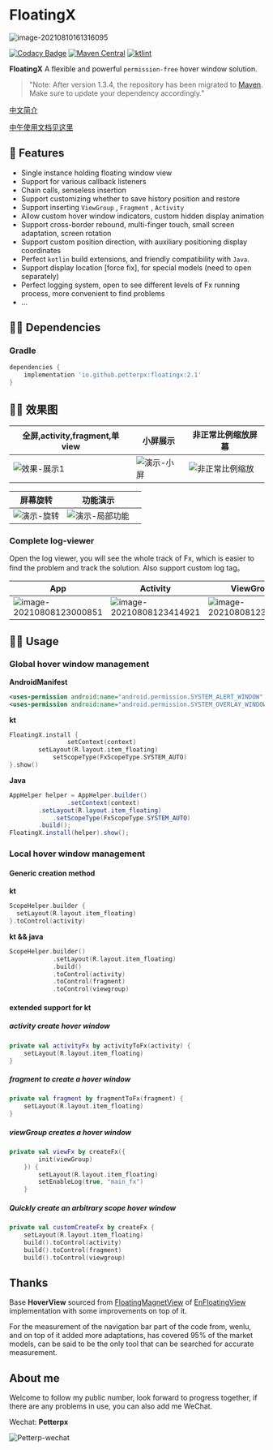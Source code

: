 # FloatingX



![image-20210810161316095](https://tva1.sinaimg.cn/large/008i3skNly1gtbrg85hlhj61040k80ui02.jpg)

[![Codacy Badge](https://api.codacy.com/project/badge/Grade/a9edd107b5444b7ca31738f5a96b3cb9)](https://app.codacy.com/gh/Petterpx/FloatingX?utm_source=github.com&utm_medium=referral&utm_content=Petterpx/FloatingX&utm_campaign=Badge_Grade_Settings)
[![Maven Central](https://img.shields.io/maven-central/v/io.github.petterpx/floatingx)](https://search.maven.org/search?q=g:io.github.petterpx%20AND%20a:floatingx)
[![ktlint](https://img.shields.io/badge/code%20style-%E2%9D%A4-FF4081.svg)](https://ktlint.github.io/)


**FloatingX** A flexible and powerful ``permission-free`` hover window solution.

> "Note: After version 1.3.4, the repository has been migrated to [Maven](https://central.sonatype.com/artifact/io.github.petterpx/floatingx). Make sure to update your dependency accordingly."

[中文简介](https://github.com/Petterpx/FloatingX/READDME.md)

[中午使用文档见这里](https://cskf7l0wab.feishu.cn/wiki/wikcnLLBCe3fIDUTAzrEg754tzc)

## 👏 Features 

- Single instance holding floating window view
- Support for various callback listeners
- Chain calls, senseless insertion
- Support customizing whether to save history position and restore
- Support inserting `ViewGroup` , `Fragment` , `Activity`
- Allow custom hover window indicators, custom hidden display animation
- Support cross-border rebound, multi-finger touch, small screen adaptation, screen rotation
- Support custom position direction, with auxiliary positioning display coordinates
- Perfect `kotlin` build extensions, and friendly compatibility with `Java`.
- Support display location [force fix], for special models (need to open separately)
- Perfect logging system, open to see different levels of Fx running process, more convenient to find problems
- ...

## 👨‍💻‍ Dependencies

### Gradle

```groovy
dependencies {
    implementation 'io.github.petterpx:floatingx:2.1'
}
```


## 🏄‍♀️ 效果图

| 全屏,activity,fragment,单view                                | 小屏展示                                                     | 非正常比例缩放屏幕                                           |
| ------------------------------------------------------------ | ------------------------------------------------------------ | ------------------------------------------------------------ |
| ![效果-展示1](https://github.com/Petterpx/FloatingX/blob/main/image/fx-api-simple.gif?raw=true) | ![演示-小屏](https://github.com/Petterpx/FloatingX/blob/main/image/fx-small-gif.gif?raw=true) | ![非正常比例缩放](https://github.com/Petterpx/FloatingX/blob/main/image/fx-view-deformed-simple.gif?raw=true) |

| 屏幕旋转                                                     | 功能演示                                                     |      |
| ------------------------------------------------------------ | ------------------------------------------------------------ | ---- |
| ![演示-旋转](https://github.com/Petterpx/FloatingX/blob/main/image/fx-rotate-simple.gif?raw=true) | ![演示-局部功能](https://github.com/Petterpx/FloatingX/blob/main/image/fx-api-simple.gif?raw=true) |      |



### Complete log-viewer

Open the log viewer, you will see the whole track of Fx, which is easier to find the problem and track the solution. Also support custom log tag。



| App                                                          | Activity                                                     | ViewGroup                                                    |
| ------------------------------------------------------------ | ------------------------------------------------------------ | ------------------------------------------------------------ |
| ![image-20210808123000851](https://tva1.sinaimg.cn/large/008i3skNly1gwgtxtbx5aj31160s8444.jpg) | ![image-20210808123414921](https://tva1.sinaimg.cn/large/008i3skNly1gwgtxu2pkyj313o0r4jwk.jpg) | ![image-20210808123553402](https://tva1.sinaimg.cn/large/008i3skNly1gwgtxunhmwj311y0jctc8.jpg) |



## 👨‍🔧‍ Usage

### Global hover window management

**AndroidManifest**

```xml
<uses-permission android:name="android.permission.SYSTEM_ALERT_WINDOW" />
<uses-permission android:name="android.permission.SYSTEM_OVERLAY_WINDOW" />
```

**kt**

```kotlin
FloatingX.install {
				setContext(context)
        setLayout(R.layout.item_floating)
  			setScopeType(FxScopeType.SYSTEM_AUTO)
}.show()
```

**Java**

```java
AppHelper helper = AppHelper.builder()
				.setContext(context)
        .setLayout(R.layout.item_floating)
  			.setScopeType(FxScopeType.SYSTEM_AUTO)
        .build();
FloatingX.install(helper).show();
```



### Local hover window management

#### Generic creation method

**kt**

```kotlin
ScopeHelper.builder {
  setLayout(R.layout.item_floating)
}.toControl(activity)
```

**kt && java**

```kotlin
ScopeHelper.builder()
            .setLayout(R.layout.item_floating)
            .build()
            .toControl(activity)
            .toControl(fragment)
            .toControl(viewgroup)
```

#### extended support for kt

##### activity create hover window

```kotlin
private val activityFx by activityToFx(activity) {
    setLayout(R.layout.item_floating)
}
```

##### fragment to create a hover window

```kotlin
private val fragment by fragmentToFx(fragment) {
    setLayout(R.layout.item_floating)
}
```

##### viewGroup creates a hover window

```kotlin
private val viewFx by createFx({
        init(viewGroup)
    }) {
        setLayout(R.layout.item_floating)
        setEnableLog(true, "main_fx")
    }
```

##### Quickly create an arbitrary scope hover window

```kotlin
private val customCreateFx by createFx {
    setLayout(R.layout.item_floating)
    build().toControl(activity)
    build().toControl(fragment)
    build().toControl(viewgroup)
```

## Thanks

Base **HoverView** sourced from [FloatingMagnetView](https://github.com/leotyndale/EnFloatingView) of [EnFloatingView](EnFloatingView/blob/master/floatingview/src/main/java/com/imuxuan/floatingview/FloatingMagnetView.java) implementation with some improvements on top of it.

For the measurement of the navigation bar part of the code from, wenlu, and on top of it added more adaptations, has covered 95% of the market models, can be said to be the only tool that can be searched for accurate measurement.

## About me

Welcome to follow my public number, look forward to progress together, if there are any problems in use, you can also add me WeChat.

Wechat: **Petterpx**

![Petterp-wechat](https://user-images.githubusercontent.com/41142188/226162520-93796619-81ca-4e61-bfff-4a5b95e4fa0b.png)

